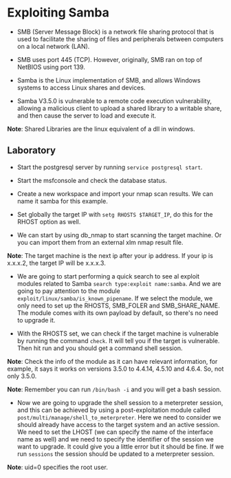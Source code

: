 # Exploiting Samba

+ SMB (Server Message Block) is a network file sharing protocol that is used to facilitate the sharing of files and peripherals between computers on a local network (LAN).

+ SMB uses port 445 (TCP). However, originally, SMB ran on top of NetBIOS using port 139.

+ Samba is the Linux implementation of SMB, and allows Windows systems to access Linux shares and devices.

+ Samba V3.5.0 is vulnerable to a remote code execution vulnerability, allowing a malicious client to upload a shared library to a writable share, and then cause the server to load and execute it.

**Note**: Shared Libraries are the linux equivalent of a dll in windows.

## Laboratory

- Start the postgresql server by running `service postgresql start`.

- Start the msfconsole and check the database status.

- Create a new workspace and import your nmap scan results. We can name it samba for this example.

- Set globally the target IP with `setg RHOSTS $TARGET_IP`, do this for the RHOST option as well.

- We can start by using db_nmap to start scanning the target machine. Or you can import them from an external xlm nmap result file.

**Note**: The target machine is the next ip after your ip address. If your ip is x.x.x.2, the target IP will be x.x.x.3.

- We are going to start performing a quick search to see al exploit modules related to Samba `search type:exploit name:samba`. And we are going to pay attention to the module `exploit/linux/samba/is_known_pipename`. If we select the module, we only need to set up the RHOSTS, SMB_FOLER and SMB_SHARE_NAME. The module comes with its own payload by default, so there's no need to upgrade it.

- With the RHOSTS set, we can check if the target machine is vulnerable by running the command `check`. It will tell you if the target is vulnerable. Then hit run and you should get a command shell session.

**Note**: Check the info of the module as it can have relevant information, for example, it says it works on versions 3.5.0 to 4.4.14, 4.5.10 and 4.6.4. So, not only 3.5.0.

**Note**: Remember you can run `/bin/bash -i` and you will get a bash session.

- Now we are going to upgrade the shell session to a meterpreter session, and this can be achieved by using a post-exploitation module called `post/multi/manage/shell_to_meterpreter`. Here we need to consider we should already have access to the target system and an active session. We need to set the LHOST (we can specify the name of the interface name as well) and we need to specify the identifier of the session we want to upgrade. It could give you a little error but it should be fine. If we run `sessions` the session should be updated to a meterpreter session.

**Note**: uid=0 specifies the root user.
